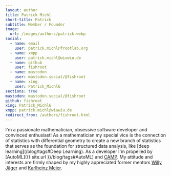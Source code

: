 ```yaml
---
layout: author
title: Patrick Michl
short-title: Patrick
subtitle: Member / Founder
image:
  url: /images/authors/patrick.webp
social:
  - name: email
    user: patrick.michl@frootlab.org
  - name: xmpp
    user: patrick.michl@wiuwiu.de
  - name: github
    user: fishroot
  - name: mastodon
    user: mastodon.social/@fishroot
  - name: xing
    user: Patrick_Michl6
sections: true
mastodon: mastodon.social/@fishroot
github: fishroot
xing: Patrick_Michl6
xmpp: patrick.michl@wiuwiu.de
redirect_from: /authors/fishroot.html
---
```


I'm a passionate mathematician, obsessive software developer and convinced
enthusiast! As a mathematician my special vice is the connection of statistics
with differential geometry to create a new branch of
statistics that serves as the foundation for
structured data analysis, like [deep learning](/blog/tags#Deep Learning). As a
developer I'm propelled by [AutoML]({{ site.url }}/blog/tags#AutoML) and
[CAMP](/blog/tags#CAMP). My attitude and interests are firmly shaped by my
highly appreciated former mentors [Willy
Jäger](https://de.wikipedia.org/wiki/Willi_J%C3%A4ger) and [Karlheinz
Meier](https://de.wikipedia.org/wiki/Karlheinz_Meier).
